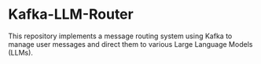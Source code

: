 # Kafka-LLM-Router
This repository implements a message routing system using Kafka to manage user messages and direct them to various Large Language Models (LLMs).
